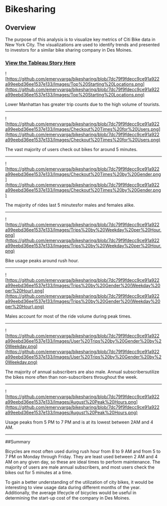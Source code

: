 # Bikesharing

## Overview

The purpose of this analysis is to visualize key metrics of Citi Bike data in New York City. The visualizations are used to identify trends and presented to investors for a similar bike sharing company in Des Moines.

### [View the Tableau Story Here](https://public.tableau.com/app/profile/emery.varga/viz/NYCCitibikeChallenge_16435977370350/Story1?publish=yes)

![https://github.com/emeryvarga/bikesharing/blob/7dc79f9fdecc9ce91a922a99eebd36ee1537e133/Images/Top%20Starting%20Locations.png](https://github.com/emeryvarga/bikesharing/blob/7dc79f9fdecc9ce91a922a99eebd36ee1537e133/Images/Top%20Starting%20Locations.png)

Lower Manhattan has greater trip counts due to the high volume of tourists.
_____________________________________________________________________________________________________________________________________________________

![https://github.com/emeryvarga/bikesharing/blob/7dc79f9fdecc9ce91a922a99eebd36ee1537e133/Images/Checkout%20Times%20for%20Users.png](https://github.com/emeryvarga/bikesharing/blob/7dc79f9fdecc9ce91a922a99eebd36ee1537e133/Images/Checkout%20Times%20for%20Users.png)

The vast majority of users check out bikes for around 5 minutes.
___________________________________________________________________________________________________________________________________________________

![https://github.com/emeryvarga/bikesharing/blob/7dc79f9fdecc9ce91a922a99eebd36ee1537e133/Images/Checkout%20Times%20by%20Gender.png](https://github.com/emeryvarga/bikesharing/blob/7dc79f9fdecc9ce91a922a99eebd36ee1537e133/Images/Checkout%20Times%20by%20Gender.png)

The majority of rides last 5 minutesfor males and females alike.
_____________________________________________________________________________________________________________________________________________________


![https://github.com/emeryvarga/bikesharing/blob/7dc79f9fdecc9ce91a922a99eebd36ee1537e133/Images/Trips%20by%20Weekday%20per%20Hour.png](https://github.com/emeryvarga/bikesharing/blob/7dc79f9fdecc9ce91a922a99eebd36ee1537e133/Images/Trips%20by%20Weekday%20per%20Hour.png)

Bike usage peaks around rush hour.
_____________________________________________________________________________________________________________________________________________________


![https://github.com/emeryvarga/bikesharing/blob/7dc79f9fdecc9ce91a922a99eebd36ee1537e133/Images/Trips%20by%20Gender%20(Weekday%20per%20Hour).png](https://github.com/emeryvarga/bikesharing/blob/7dc79f9fdecc9ce91a922a99eebd36ee1537e133/Images/Trips%20by%20Gender%20(Weekday%20per%20Hour).png)

Males account for most of the ride volume during peak times.
_____________________________________________________________________________________________________________________________________________________

![https://github.com/emeryvarga/bikesharing/blob/7dc79f9fdecc9ce91a922a99eebd36ee1537e133/Images/User%20Trips%20by%20Gender%20by%20Weekday.png](https://github.com/emeryvarga/bikesharing/blob/7dc79f9fdecc9ce91a922a99eebd36ee1537e133/Images/User%20Trips%20by%20Gender%20by%20Weekday.png)

The majority of annual subscribers are also male. Annual subscribersutilize the bikes more often than non-subscribers throughout the week.
_____________________________________________________________________________________________________________________________________________________

![https://github.com/emeryvarga/bikesharing/blob/7dc79f9fdecc9ce91a922a99eebd36ee1537e133/Images/August%20Peak%20Hours.png](https://github.com/emeryvarga/bikesharing/blob/7dc79f9fdecc9ce91a922a99eebd36ee1537e133/Images/August%20Peak%20Hours.png)

Usage peaks from 5 PM to 7 PM and is at its lowest between 2AM and 4 AM.
_____________________________________________________________________________________________________________________________________________________


##Summary

Bicycles are most often used during rush hour from 8 to 9 AM and from 5 to 7 PM on Monday through Friday. They are least used between 2 AM and 4 AM on any given day, so these are ideal times to perform maintenance.
The majority of users are male annual subscribers, and most users check the bikes out for 5 minutes at a time.

To gain a better understanding of the utilization of city bikes, it would be interesting to view usage data during different months of the year. Additionally, the average lifecycle of bicycles would be useful in determining the start-up cost of the company in Des Moines.

